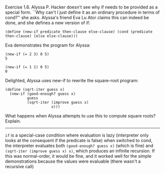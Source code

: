 Exercise 1.6.  Alyssa P. Hacker doesn't see why if needs to be provided as a special form. ``Why can't I just define it as an ordinary procedure in terms of cond?'' she asks. Alyssa's friend Eva Lu Ator claims this can indeed be done, and she defines a new version of if:

`(define (new-if predicate then-clause else-clause)
  (cond (predicate then-clause)
        (else else-clause)))`

Eva demonstrates the program for Alyssa:
```
(new-if (= 2 3) 0 5)
5

(new-if (= 1 1) 0 5)
0
```
Delighted, Alyssa uses new-if to rewrite the square-root program:
```
(define (sqrt-iter guess x)
  (new-if (good-enough? guess x)
          guess
          (sqrt-iter (improve guess x)
                     x)))
```
What happens when Alyssa attempts to use this to compute square roots? Explain.

- - -

`if` is a special-case condition where evaluation is lazy (interpreter only looks at the consequent if the predicate is false)
when switched to cond, the interpreter evaluates both `(good-enough? guess x)` (which is fine) and
`(sqrt-iter (improve guess x) x)`, which produces an infinite recursion.  If this was normal-order, it would be fine,
and it worked well for the simple demonstrations because the values were evaluable (there wasn't a recursive call)